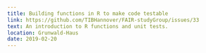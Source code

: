 ```yaml
---
title: Building functions in R to make code testable
link: https://github.com/TIBHannover/FAIR-studyGroup/issues/33
text: An introduction to R functions and unit tests.
location: Grunwald-Haus
date: 2019-02-20
---
```

